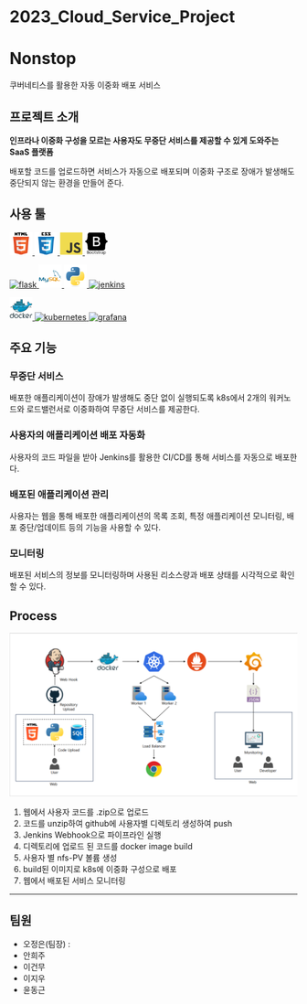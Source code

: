# 2023_Cloud_Service_Project

# Nonstop
쿠버네티스를 활용한 자동 이중화 배포 서비스

## 프로젝트 소개
**인프라나 이중화 구성을 모르는 사용자도 무중단 서비스를 제공할 수 있게 도와주는 SaaS 플랫폼**

 배포할 코드를 업로드하면 서비스가 자동으로 배포되며 이중화 구조로 장애가 발생해도 중단되지 않는 환경을 만들어 준다.

## 사용 툴

<p align="left">  <a href="https://www.w3.org/html/" target="_blank" rel="noreferrer"> <img src="https://raw.githubusercontent.com/devicons/devicon/master/icons/html5/html5-original-wordmark.svg" alt="html5" width="40" height="40"/> </a> <a href="https://www.w3schools.com/css/" target="_blank" rel="noreferrer"> <img src="https://raw.githubusercontent.com/devicons/devicon/master/icons/css3/css3-original-wordmark.svg" alt="css3" width="40" height="40"/> </a>  <a href="https://developer.mozilla.org/en-US/docs/Web/JavaScript" target="_blank" rel="noreferrer"> <img src="https://raw.githubusercontent.com/devicons/devicon/master/icons/javascript/javascript-original.svg" alt="javascript" width="40" height="40"/> </a> <a href="https://getbootstrap.com" target="_blank" rel="noreferrer"> <img src="https://raw.githubusercontent.com/devicons/devicon/master/icons/bootstrap/bootstrap-plain-wordmark.svg" alt="bootstrap" width="40" height="40"/> </a>

<a href="https://flask.palletsprojects.com/" target="_blank" rel="noreferrer"> <img src="https://www.vectorlogo.zone/logos/pocoo_flask/pocoo_flask-icon.svg" alt="flask" width="40" height="40"/> </a> <a href="https://www.mysql.com/" target="_blank" rel="noreferrer"> <img src="https://raw.githubusercontent.com/devicons/devicon/master/icons/mysql/mysql-original-wordmark.svg" alt="mysql" width="40" height="40"/> </a> <a href="https://www.python.org" target="_blank" rel="noreferrer"> <img src="https://raw.githubusercontent.com/devicons/devicon/master/icons/python/python-original.svg" alt="python" width="40" height="40"/> </a> <a href="https://www.jenkins.io" target="_blank" rel="noreferrer"> <img src="https://www.vectorlogo.zone/logos/jenkins/jenkins-icon.svg" alt="jenkins" width="40" height="40"/> </a> 

<a href="https://www.docker.com/" target="_blank" rel="noreferrer"> <img src="https://raw.githubusercontent.com/devicons/devicon/master/icons/docker/docker-original-wordmark.svg" alt="docker" width="40" height="40"/> </a> 
<a href="https://kubernetes.io" target="_blank" rel="noreferrer"> <img src="https://www.vectorlogo.zone/logos/kubernetes/kubernetes-icon.svg" alt="kubernetes" width="40" height="40"/> </a> 
<a href="https://grafana.com" target="_blank" rel="noreferrer"> <img src="https://www.vectorlogo.zone/logos/grafana/grafana-icon.svg" alt="grafana" width="40" height="40"/> </a> </p>

## 주요 기능
### 무중단 서비스
배포한 애플리케이션이 장애가 발생해도 중단 없이 실행되도록 k8s에서 2개의 워커노드와 로드밸런서로 이중화하여 무중단 서비스를 제공한다.
### 사용자의 애플리케이션 배포 자동화
사용자의 코드 파일을 받아 Jenkins를 활용한 CI/CD를 통해 서비스를 자동으로 배포한다.
### 배포된 애플리케이션 관리
사용자는 웹을 통해 배포한 애플리케이션의 목록 조회, 특정 애플리케이션 모니터링, 배포 중단/업데이트 등의 기능을 사용할 수 있다.
### 모니터링
배포된 서비스의 정보를 모니터링하며 사용된 리소스량과 배포 상태를 시각적으로 확인할 수 있다.

## Process
![Alt text](image.png)
1. 웹에서 사용자 코드를 .zip으로 업로드
2. 코드를 unzip하여 github에 사용자별 디렉토리 생성하여 push
3. Jenkins Webhook으로 파이프라인 실행
4. 디렉토리에 업로드 된 코드를 docker image build
5. 사용자 별 nfs-PV 볼륨 생성
6. build된 이미지로 k8s에 이중화 구성으로 배포 
7. 웹에서 배포된 서비스 모니터링

---

## 팀원
- 오정은(팀장) :
- 안희주
- 이건무
- 이지우
- 윤동근
